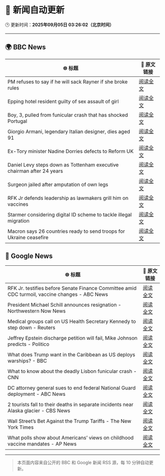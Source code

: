 # 🧠 新闻自动更新

🕒 更新时间：**2025年09月05日 03:26:02（北京时间）**

---

## 🌍 BBC News

| 🌐 标题 | 🔗 原文链接 |
|--------|-------------|
| PM refuses to say if he will sack Rayner if she broke rules | [阅读全文](https://www.bbc.com/news/articles/ce321d2n45vo?at_medium=RSS&at_campaign=rss) |
| Epping hotel resident guilty of sex assault of girl | [阅读全文](https://www.bbc.com/news/articles/cde3w04jwjzo?at_medium=RSS&at_campaign=rss) |
| Boy, 3, pulled from funicular crash that has shocked Portugal | [阅读全文](https://www.bbc.com/news/articles/cgrqj7ydr0ko?at_medium=RSS&at_campaign=rss) |
| Giorgio Armani, legendary Italian designer, dies aged 91 | [阅读全文](https://www.bbc.com/news/articles/ceq25w34lv4o?at_medium=RSS&at_campaign=rss) |
| Ex-Tory minister Nadine Dorries defects to Reform UK | [阅读全文](https://www.bbc.com/news/articles/cj9zld87y1go?at_medium=RSS&at_campaign=rss) |
| Daniel Levy steps down as Tottenham executive chairman after 24 years | [阅读全文](https://www.bbc.com/sport/football/articles/c9qng2rj38do?at_medium=RSS&at_campaign=rss) |
| Surgeon jailed after amputation of own legs | [阅读全文](https://www.bbc.com/news/articles/c5yvpx20le2o?at_medium=RSS&at_campaign=rss) |
| RFK Jr defends leadership as lawmakers grill him on vaccines | [阅读全文](https://www.bbc.com/news/articles/cn4l7p771m4o?at_medium=RSS&at_campaign=rss) |
| Starmer considering digital ID scheme to tackle illegal migration | [阅读全文](https://www.bbc.com/news/articles/c5y5379djl3o?at_medium=RSS&at_campaign=rss) |
| Macron says 26 countries ready to send troops for Ukraine ceasefire | [阅读全文](https://www.bbc.com/news/articles/czxwl15w2qko?at_medium=RSS&at_campaign=rss) |

## 📰 Google News

| 🌐 标题 | 🔗 原文链接 |
|--------|-------------|
| RFK Jr. testifies before Senate Finance Committee amid CDC turmoil, vaccine changes - ABC News | [阅读全文](https://news.google.com/rss/articles/CBMioAFBVV95cUxNeUZvLTZ6MExzWndQcXZTQmFKTlQtUmZOVlRLckR5d21GdHZ1cC1rc2pYclc5bVNERDNySkJITFQzUFJKVm94V3h6cUhvUU1RSlBZOEQwV0lSQlU2UTNOTmJ1M0pZdWloYkJGZG1Bajl4VFcyeEpMbG5qZjF1Z2cxcWhXcXkyS1ltS1I3NDhZTVRyeF9CVzhNSm1UVDYzcmQx0gGmAUFVX3lxTE9Ial8xSnRxMGFSVmtlcUN6T3dDNUctVUN2LWpDLVM0T014WmhVS0tTMlZ4bW1JX2lfYVFvaExmUzhaUlBXYzZTRVZMc3duaUtkVzVKMVoyRnlMRi1jazdKZERUUFJFZ0lTQ085TXVvaVFrTS1KSWFudFVqaDNFU1dyRkZLYjRUMkNmTUQzVDZTVTVfcVVodlYwOUNKdWpKbGswNzd3VFE?oc=5) |
| President Michael Schill announces resignation - Northwestern Now News | [阅读全文](https://news.google.com/rss/articles/CBMimAFBVV95cUxOX0dpRGpreDVSNEJ6bVE5QTdHSFBUb1pYZDMxcHItaVZacllGM3dtMjU3WVNDaU9rMnpSWmJTZEJSRUFKWmNDcWJvTVhWODM1dVUwOVFMazFnMGthTVQtNmVPb0FwbFAwM3dZYkpjZzk2ZWs4QWZ4WTR2eThaemctY1ZRaU1nMjNnTU1zbFR4VlN1N2xiM2ZFQg?oc=5) |
| Medical groups call on US Health Secretary Kennedy to step down - Reuters | [阅读全文](https://news.google.com/rss/articles/CBMiyAFBVV95cUxNQnZCRnJNUGJnVm9rWXJRM09vOVJmckdBUDBnLVNmS2pEem12andnalpHN1FWMVg3Q2pydHRjMDFKWjlNRUlWelJGQlVERlg3ZVczOUZsQ0RBeVlqWkZLVnFxTU01UXRRejJKajV6ajJOMWJIdzM3Y0k2TW9MRjBjcHdDY3hPZHNvX2JCcmhsSnQxTVlKSE9TWDFyeHk1S0lreFYtdFZpSW54VEVjWGdxVUpmclZUY2c5VDl4ZEZXSFBtN1d3RXpYYg?oc=5) |
| Jeffrey Epstein discharge petition will fail, Mike Johnson predicts - Politico | [阅读全文](https://news.google.com/rss/articles/CBMirwFBVV95cUxOZkUtSGlYU3VvZ1IxTDVTTlhUcXpTdkxiOXRDR3N0T0xVQVdIZFNRMVJCejhuQVZPd3J0S1FnNExWRTdDZm0tdkltVFFOaEJFQ3BVZVNyMDYzSk1CbHFLa2Z1Rjd0blIzZjJkNVI0d1dGWmNvSkFLbmpONTVMOFhwVVcwSlRVb01Sd3llb29uZkpFei1fVmlIUlZfQ1ZTRHBHbGkwb3h1MHctRUN2ZnpR?oc=5) |
| What does Trump want in the Caribbean as US deploys warships? - BBC | [阅读全文](https://news.google.com/rss/articles/CBMiWkFVX3lxTFAtUU5Ga3U5U3NNdVdfUk5YRTBuMlFxZmkyOHVUSHBZbDF0TElxbDNKbjlwMVQ4eDlTLTk0WEZfQWRWSFZOLTZfN09QR1JoM21KUkw0RzZ1MDhhQdIBX0FVX3lxTE8zWmtDNFI4THhYU0hMLVVuZlRqeUplRFNpNlRXbk1fN0VaSUQ4cExIdmd0ZnJxRkZTRWdkNVlxOE5MaWRnOUYwc3NKNWRmUmZHcTk5bzN1Wmx6dTAxYldZ?oc=5) |
| What to know about the deadly Lisbon funicular crash - CNN | [阅读全文](https://news.google.com/rss/articles/CBMif0FVX3lxTE1IMnlPc3lnMHRkQkhZX0dvRV9CNkJnQkxFLVdTdmJKbUlyOVcyUGpydzVDM3g3LVFLTnkyTHJTSnR0Vkx5dG8xY3ctQW5nMVB4eVRzSVpSWHBNSHVWdFZLV20teHVHcXNIZGlMMDNOWktFR2M0WUxIV3cyaUlTaDA?oc=5) |
| DC attorney general sues to end federal National Guard deployment - ABC News | [阅读全文](https://news.google.com/rss/articles/CBMipAFBVV95cUxOd0JXbHFhcFk0Nms2d3I1emxTbGxWLVpOSW00WDJNYWdHOWtZN3dkRi1pM2tRbDZjRmJ0RGVSTGd3ZkdiWktqYi0yUVFDYlk2MVFjSy0tR0NjQjVxRENRd1JWVUJJNEU0NjBRZnp0d3YzNUtJblpxRDJfcWtZWVg5N1lSTEFHSXMxWTVVYy13T19JaTdyYmRSYlBiSWdWOTQ1MVVIX9IBqgFBVV95cUxNOXVzdXFmb1YwdndsTnF4QTJkdEJGOGwtRlA2Yi1xUG0ySkJXRXBSVTdWb09VZlN2V0hpUU9CMXAzOGNGWm1OUW1yUjdWZ2s1Zi14eVlhYko2MjF3UFN5bHNpeVRsSHFDQlJJZ1VWQkdjUVYzQ3lxQlU1UERpcXRwRURfdFk5SmU2VjIydFFBNDI0aFViOXBscXBHMEVSbExnYVJaX3FxRjNVZw?oc=5) |
| 2 tourists fall to their deaths in separate incidents near Alaska glacier - CBS News | [阅读全文](https://news.google.com/rss/articles/CBMic0FVX3lxTE5sRFEtNXlDMW9CajFjSGc2RU5qMmJRM195aFFlMzRQa2thRUdpRnZFOEd4aVBSb3d1OGhoV3pEMFNiUHhMZ3RtMEQwWjhlXzFGclp6THhxNzUzQWhIMUZ2eFhGQVQyWjBhRkxLZTQ2VGFsc2fSAXhBVV95cUxNNzJ5dUpsT3hVbDRCSHFtNVdzd2xLWGpWdENmcmpGYnFSdlFtRnJ0M1FWVzFRMnktY29NQmEzNkhBWHU0b2w0Q3N3LTd6Zml0Mk9QeHJJbTZqRTNieW5MNXB4RW1iUVNhTmR0WUt4T0FYVndPTUx3a1E?oc=5) |
| Wall Street’s Bet Against the Trump Tariffs - The New York Times | [阅读全文](https://news.google.com/rss/articles/CBMiiwFBVV95cUxOUjg0Qm04WEVmNzlseUdXNTNObEFFamRfazdvMEF2aWNTWWNaYXBjSlA3OHloelhfcEQ2QnIxdUswZ0ttQTk1NmVrby1lcVlZRUR1elVZdElGQTlBWDNKVHE3V3lpQjZTbVpxQk1oVEFlcEdrRHNhLVJHSnFVZnhIa2d3aXBSdWhpU1l3?oc=5) |
| What polls show about Americans’ views on childhood vaccine mandates - AP News | [阅读全文](https://news.google.com/rss/articles/CBMitgFBVV95cUxNcGlyZDIzQ2otcjNkUjR0OXNVSlpNQ3NrYl9DTlp5M2tMMkdqTXBnNmgzTG1jXzEwUF95NVY1UkZpdnktemd0d1N5c2FRNGt6QlgtbldINXVaam4wMUVSRy1mTFhOajl4MUd3MHZPZDFxSzNDWGNrTUJ5aFo5eFpqampFYUVuZ1JYQ1JMa09USFF0d0tpcUlGSUxGX2pBREJJSVcxQmRYZFVEa3BMVzc3Y3dZeExMZw?oc=5) |

---
> 本页面内容来自公开的 BBC 和 Google 新闻 RSS 源，每 10 分钟自动更新。